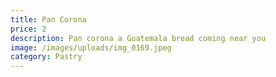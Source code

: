 ```yaml
---
title: Pan Corona
price: 2
description: Pan corona a Guatemala bread coming near you
image: /images/uploads/img_0169.jpeg
category: Pastry
---
```

